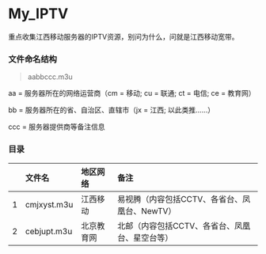 # My_IPTV

重点收集江西移动服务器的IPTV资源，别问为什么，问就是江西移动宽带。

### 文件命名结构
> aabbccc.m3u

aa = 服务器所在的网络运营商（cm = 移动; cu = 联通; ct = 电信; ce = 教育网）

bb = 服务器所在的省、自治区、直辖市（jx = 江西; 以此类推……）

ccc = 服务器提供商等备注信息

### 目录
|  | 文件名 | 地区网络 | 备注 |
|:------:|:------|:------|:------|
| 1 | cmjxyst.m3u | 江西移动 | 易视腾（内容包括CCTV、各省台、凤凰台、NewTV） |
| 2 | cebjupt.m3u | 北京教育网 | 北邮（内容包括CCTV、各省台、凤凰台、星空台等） |
